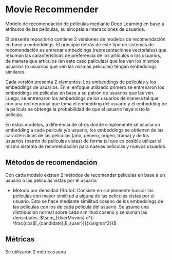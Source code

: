 # Movie Recommender

Modelo de recomendación de películas mediante Deep Learning en base a atributos de las películas, su sinopsis e interacciones de usuarios.

El presente repositorio contiene 2 versiones de modelos de recomendación en base a embeddings. El principio detrás de este tipo de sistemas de recomendación es entrenar embeddings (representaciones vectoriales) que resuman las características de preferencia de los artículos o los usuarios, de manera que artículos (en este caso películas) que los ven los mismos usuarios (o usuarios que ven las mismas películas) tengan embeddings similares.

Cada versión presenta 2 elementos: Los embeddings de películas y los embeddings de usuarios. En el enfoque utilizado primero se entrenaron los embeddings de películas en base a su patrón de usuarios que las ven. Luego, se entrenaron los embeddings de los usuarios de manera tal que con una red neuronal que toma el embedding del usuario y el embedding de la película se obtenga la probabilidad de que el usuario haya visto la película.

En estos modelos, a diferencia de otros donde simplemente se asocia un embedding a cada película y/o usuario, los embeddings se obtienen de las características de las películas (año, género, origen, trama) y de los usuarios (patrón de películas vistas) de forma tal que es posible utilizar el mismo sistema de recomendación para nuevas películas y nuevos usuarios.

## Métodos de recomendación

Con cada modelo existen 2 métodos de recomendar películas en base a un usuario o las películas vistas por el usuario:

- Método por densidad (Bruto): Consiste en simplemente buscar las películas con mayor similitud a alguna de las películas vistas por el usuario. Esto se hace mediante similitud coseno de los embeddings de las películas con los de cada película del usuario. Se asume una distribución normal sobre cada similitud coseno y se suman las densidades.
$\sum_{UserMovies} e^{-\frac{cos(E_{candidate},E_{user})}{s\sigma^2}}$

## Métricas

Se utilizaron 2 métricas para 
